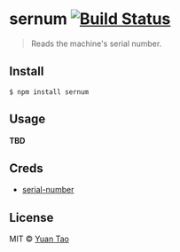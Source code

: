 # sernum [![Build Status](https://travis-ci.org/taoyuan/sernum.svg?branch=master)](https://travis-ci.org/taoyuan/sernum)

> Reads the machine's serial number.


## Install

```
$ npm install sernum
```


## Usage

__TBD__

## Creds

* [serial-number](https://github.com/es128/serial-number)

## License

MIT © [Yuan Tao](https://github.com/taoyuan)
